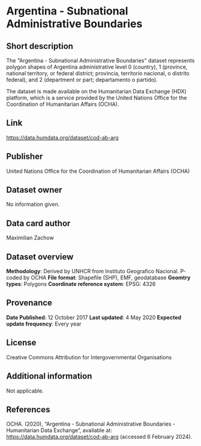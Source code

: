 # Argentina - Subnational Administrative Boundaries

## Short description
The "Argentina - Subnational Administrative Boundaries" dataset represents polygon shapes of Argentina administrative level 0 (country), 1 (province, national territory, or federal district; provincia, territorio nacional, o distrito federal), and 2 (department or part; departamento o partido).

The dataset is made available on the Humanitarian Data Exchange (HDX) platform, which is a service provided by the United Nations Office for the Coordination of Humanitarian Affairs (OCHA). 

## Link
https://data.humdata.org/dataset/cod-ab-arg

## Publisher
United Nations Office for the Coordination of Humanitarian Affairs (OCHA)

## Dataset owner
No information given.

## Data card author
Maximilian Zachow

## Dataset overview
**Methodology**: Derived by UNHCR from Instituto Geografico Nacional. P-coded by OCHA
**File format**: Shapefile (SHP), EMF, geodatabase
**Geomtry types**: Polygons
**Coordinate reference system**: EPSG: 4326

## Provenance 
**Date Published**: 12 October 2017
**Last updated**: 4 May 2020
**Expected update frequency**: Every year

## License
Creative Commons Attribution for Intergovernmental Organisations 

## Additional information
Not applicable.

## References
OCHA. (2020), “Argentina - Subnational Administrative Boundaries - Humanitarian Data Exchange”, available at: https://data.humdata.org/dataset/cod-ab-arg (accessed 6 February 2024).

